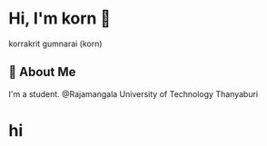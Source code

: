 # Hi, I'm korn 👋
korrakrit gumnarai (korn)




## 🚀 About Me
I'm a student.
@Rajamangala University of Technology Thanyaburi

<h1>hi</h1>
